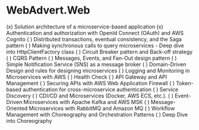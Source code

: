 # WebAdvert.Web

(x) Solution architecture of a microservice-based application
(x) Authentication and authorization with OpenId Connect (OAuth) and AWS Cognito
( ) Distributed transactions, eventual consistency, and the Saga pattern
( ) Making synchronous calls to query microservices - Deep dive into HttpClientFactory class
( ) Circuit Breaker pattern and Back-off strategy
( ) CQRS Pattern
( ) Messages, Events, and Fan-Out design pattern
( ) Simple Notification Service (SNS) as a message broker
( ) Domain-Driven Design and rules for designing microservices
( ) Logging and Monitoring in Microservices with AWS
( ) Health Check
( ) API Gateway and API Management
( ) Securing APIs with AWS Web Application Firewall
( ) Token-based authentication for cross-microservice authentication
( ) Service Discovery
( ) CDI/CD and Microservices (Docker, AWS ECS, etc.).
( ) Event-Driven Microservices with Apache Kafka and AWS MSK
( ) Message-Oriented Microservices with RabbitMQ and Amazon MQ
( ) Workflow Management with Choreography and Orchestration Patterns
( ) Deep Dive into Choreography
